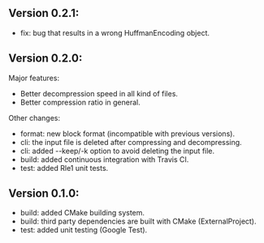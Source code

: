 Version 0.2.1:
--------------
* fix: bug that results in a wrong HuffmanEncoding object.

Version 0.2.0:
--------------
Major features:
* Better decompression speed in all kind of files.
* Better compression ratio in general.

Other changes:
* format: new block format (incompatible with previous versions).
* cli: the input file is deleted after compressing and decompressing.
* cli: added --keep/-k option to avoid deleting the input file.
* build: added continuous integration with Travis CI.
* test: added Rle1 unit tests.

Version 0.1.0:
--------------
* build: added CMake building system.
* build: third party dependencies are built with CMake (ExternalProject).
* test: added unit testing (Google Test).


